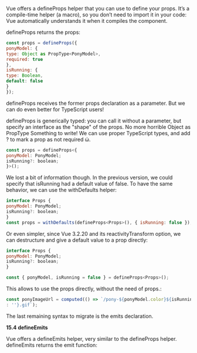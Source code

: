 Vue offers a defineProps helper that you can use to define your props. It’s a compile-time helper (a macro), so you don’t need to import it in your code: Vue automatically understands it when it compiles the component.

defineProps returns the props:

```js
const props = defineProps({
ponyModel: {
type: Object as PropType<PonyModel>,
required: true
},
isRunning: {
type: Boolean,
default: false
}
});
```

defineProps receives the former props declaration as a parameter. But we can do even better for TypeScript users!



defineProps is generically typed: you can call it without a parameter, but specify an interface as the "shape" of the props. No more horrible Object as PropType Something to write! We can use proper TypeScript types, and add ? to mark a prop as not required ὠ.

```js
const props = defineProps<{
ponyModel: PonyModel;
isRunning?: boolean;
}>();
```


We lost a bit of information though. In the previous version, we could specify that isRunning had a default value of false. To have the same behavior, we can use the withDefaults helper:

```js
interface Props {
ponyModel: PonyModel;
isRunning?: boolean;
}
const props = withDefaults(defineProps<Props>(), { isRunning: false });
```

Or even simpler, since Vue 3.2.20 and its reactivityTransform option, we can destructure and give a default value to a prop directly:

```js
interface Props {
ponyModel: PonyModel;
isRunning?: boolean;
}
```

```js
const { ponyModel, isRunning = false } = defineProps<Props>();
```

This allows to use the props directly, without the need of props.:

```js
const ponyImageUrl = computed(() => `/pony-${ponyModel.color}${isRunning ? '-running'
: ''}.gif`);
```

The last remaining syntax to migrate is the emits declaration.

**15.4 defineEmits**

Vue offers a defineEmits helper, very similar to the defineProps helper. defineEmits returns the emit function:


